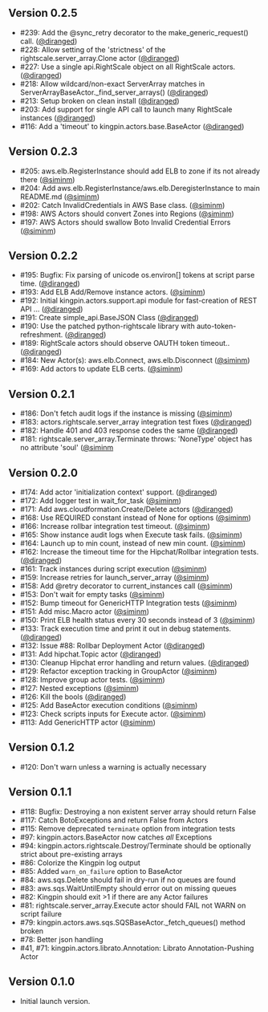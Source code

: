 ## Version 0.2.5
 * #239: Add the @sync_retry decorator to the make_generic_request() call. ([@diranged])
 * #228: Allow setting of the 'strictness' of the rightscale.server_array.Clone actor ([@diranged])
 * #227: Use a single api.RightScale object on all RightScale actors. ([@diranged])
 * #218: Allow wildcard/non-exact ServerArray matches in ServerArrayBaseActor._find_server_arrays() ([@diranged])
 * #213: Setup broken on clean install ([@diranged])
 * #203: Add support for single API call to launch many RightScale instances ([@diranged])
 * #116: Add a 'timeout' to kingpin.actors.base.BaseActor ([@diranged])

## Version 0.2.3
 * #205: aws.elb.RegisterInstance should add ELB to zone if its not already there ([@siminm])
 * #204: Add aws.elb.RegisterInstance/aws.elb.DeregisterInstance to main README.md ([@siminm])
 * #202: Catch InvalidCredentials in AWS Base class. ([@siminm])
 * #198: AWS Actors should convert Zones into Regions ([@siminm])
 * #197: AWS Actors should swallow Boto Invalid Credential Errors ([@siminm])

## Version 0.2.2
 * #195: Bugfix: Fix parsing of unicode os.environ[] tokens at script parse time. ([@diranged])
 * #193: Add ELB Add/Remove instance actors. ([@siminm])
 * #192: Initial kingpin.actors.support.api module for fast-creation of REST API ... ([@diranged])
 * #191: Create simple_api.BaseJSON Class ([@diranged])
 * #190: Use the patched python-rightscale library with auto-token-refreshment. ([@diranged])
 * #189: RightScale actors should observe OAUTH token timeout.. ([@diranged])
 * #184: New Actor(s): aws.elb.Connect, aws.elb.Disconnect ([@siminm])
 * #169: Add actors to update ELB certs. ([@siminm])

## Version 0.2.1
 * #186: Don't fetch audit logs if the instance is missing ([@siminm])
 * #183: actors.rightscale.server_array integration test fixes ([@diranged])
 * #182: Handle 401 and 403 response codes the same ([@diranged])
 * #181: rightscale.server_array.Terminate throws: 'NoneType' object has no attribute 'soul' ([@siminm]

## Version 0.2.0
 * #174: Add actor 'initialization context' support. ([@diranged])
 * #172: Add logger test in wait_for_task ([@siminm])
 * #171: Add aws.cloudformation.Create/Delete actors ([@diranged])
 * #168: Use REQUIRED constant instead of None for options ([@siminm])
 * #166: Increase rollbar integration test timeout. ([@siminm])
 * #165: Show instance audit logs when Execute task fails. ([@siminm])
 * #164: Launch up to min count, instead of new min count. ([@siminm])
 * #162: Increase the timeout time for the Hipchat/Rollbar integration tests. ([@diranged])
 * #161: Track instances during script execution ([@siminm])
 * #159: Increase retries for launch_server_array ([@siminm])
 * #158: Add @retry decorator to current_instances call ([@siminm])
 * #153: Don't wait for empty tasks ([@siminm])
 * #152: Bump timeout for GenericHTTP Integration tests ([@siminm])
 * #151: Add misc.Macro actor ([@siminm])
 * #150: Print ELB health status every 30 seconds instead of 3 ([@siminm])
 * #133: Track execution time and print it out in debug statements. ([@diranged])
 * #132: Issue #88: Rollbar Deployment Actor ([@diranged])
 * #131: Add hipchat.Topic actor ([@diranged])
 * #130: Cleanup Hipchat error handling and return values. ([@diranged])
 * #129: Refactor exception tracking in GroupActor ([@siminm])
 * #128: Improve group actor tests. ([@siminm])
 * #127: Nested exceptions ([@siminm])
 * #126: Kill the bools ([@diranged])
 * #125: Add BaseActor execution conditions ([@siminm])
 * #123: Check scripts inputs for Execute actor. ([@siminm])
 * #113: Add GenericHTTP actor ([@siminm])

## Version 0.1.2
  * #120: Don't warn unless a warning is actually necessary

## Version 0.1.1
 * #118: Bugfix: Destroying a non existent server array should return False
 * #117: Catch BotoExceptions and return False from Actors
 * #115: Remove deprecated `terminate` option from integration tests
 * #97: kingpin.actors.BaseActor now catches *all* Exceptions
 * #94: kingpin.actors.rightscale.Destroy/Terminate should be optionally strict about pre-existing arrays
 * #86: Colorize the Kingpin log output
 * #85: Added `warn_on_failure` option to BaseActor
 * #84: aws.sqs.Delete should fail in dry-run if no queues are found
 * #83: aws.sqs.WaitUntilEmpty should error out on missing queues
 * #82: Kingpin should exit >1 if there are any Actor failures
 * #81: rightscale.server_array.Execute actor should FAIL not WARN on script failure
 * #79: kingpin.actors.aws.sqs.SQSBaseActor._fetch_queues() method broken
 * #78: Better json handling
 * #41, #71: kingpin.actors.librato.Annotation: Librato Annotation-Pushing Actor

## Version 0.1.0
  * Initial launch version.

[@diranged]: https://github.com/diranged
[@siminm]: https://github.com/siminm
[@cmclaughlin]: https://github.com/cmclaughlin

